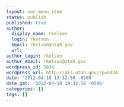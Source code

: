 ```yaml
---
layout: nav_menu_item
status: publish
published: true
author:
  display_name: rkelson
  login: rkelson
  email: rkelson@utah.gov
  url: ''
author_login: rkelson
author_email: rkelson@utah.gov
wordpress_id: 5834
wordpress_url: http://gis.utah.gov/?p=5834
date: '2012-04-10 13:32:50 -0500'
date_gmt: '2012-04-10 19:32:50 -0500'
categories: []
tags: []
---
```


